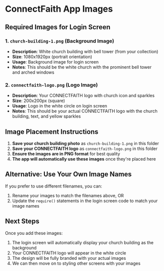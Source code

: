 # ConnectFaith App Images

## Required Images for Login Screen

### 1. `church-building-1.png` (Background Image)
- **Description**: White church building with bell tower (from your collection)
- **Size**: 1080x1920px (portrait orientation)
- **Usage**: Background image for login screen
- **Notes**: This should be the white church with the prominent bell tower and arched windows

### 2. `connectfaith-logo.png` (Logo Image)
- **Description**: Your CONNECTFAITH logo with church icon and sparkles
- **Size**: 200x200px (square)
- **Usage**: Logo in the white circle on login screen
- **Notes**: This should be your actual CONNECTFAITH logo with the church building, text, and yellow sparkles

## Image Placement Instructions

1. **Save your church building photo** as `church-building-1.png` in this folder
2. **Save your CONNECTFAITH logo** as `connectfaith-logo.png` in this folder
3. **Ensure the images are in PNG format** for best quality
4. **The app will automatically use these images** once they're placed here

## Alternative: Use Your Own Image Names

If you prefer to use different filenames, you can:
1. Rename your images to match the filenames above, OR
2. Update the `require()` statements in the login screen code to match your image names

## Next Steps

Once you add these images:
1. The login screen will automatically display your church building as the background
2. Your CONNECTFAITH logo will appear in the white circle
3. The design will be fully branded with your actual images
4. We can then move on to styling other screens with your images
